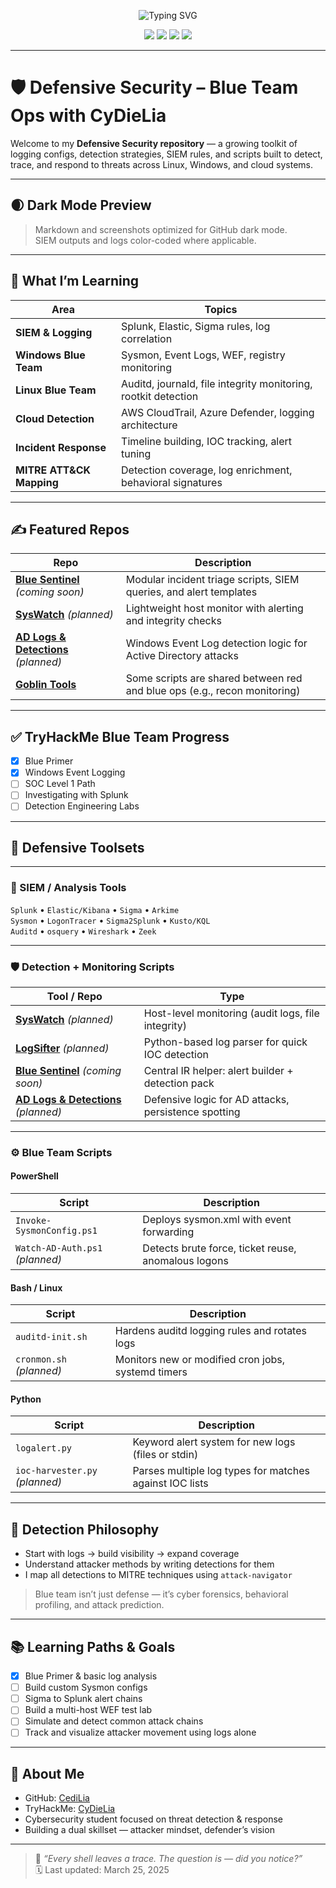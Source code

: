 <p align="center">
  <img src="https://readme-typing-svg.demolab.com?font=Fira+Code&pause=1000&color=00FF99&center=true&width=500&lines=Defensive+Security+by+CyDieLia;Detection+%7C+Monitoring+%7C+SIEM+Workflows;Blue+Team+Built+on+Logs+%26+Logic+%F0%9F%93%9A" alt="Typing SVG" />
</p>

<p align="center">
  <img src="https://img.shields.io/badge/Goblin_Mode-Defensive-%2300C8A0?style=for-the-badge&logo=gnome&logoColor=white" />
  <img src="https://img.shields.io/badge/TryHackMe-CyDieLia-red?style=for-the-badge&logo=tryhackme&logoColor=white" />
  <img src="https://img.shields.io/badge/Detection-In_Progress-%230089CA?style=for-the-badge&logo=splunk&logoColor=white" />
  <img src="https://img.shields.io/badge/Editor-VSCodium-blue?style=for-the-badge&logo=vscodium&logoColor=white" />
</p>

---

# 🛡️ Defensive Security – Blue Team Ops with CyDieLia

Welcome to my **Defensive Security repository** — a growing toolkit of logging configs, detection strategies, SIEM rules, and scripts built to detect, trace, and respond to threats across Linux, Windows, and cloud systems.

---

## 🌒 Dark Mode Preview

> Markdown and screenshots optimized for GitHub dark mode.  
> SIEM outputs and logs color-coded where applicable.

---

## 🧠 What I’m Learning

| Area                        | Topics                                                                 |
|-----------------------------|------------------------------------------------------------------------|
| **SIEM & Logging**          | Splunk, Elastic, Sigma rules, log correlation                         |
| **Windows Blue Team**       | Sysmon, Event Logs, WEF, registry monitoring                          |
| **Linux Blue Team**         | Auditd, journald, file integrity monitoring, rootkit detection        |
| **Cloud Detection**         | AWS CloudTrail, Azure Defender, logging architecture                  |
| **Incident Response**       | Timeline building, IOC tracking, alert tuning                         |
| **MITRE ATT&CK Mapping**    | Detection coverage, log enrichment, behavioral signatures             |

---

## ✍️ Featured Repos

| Repo | Description |
|------|-------------|
| [**Blue Sentinel**](https://github.com/CediLia/blue-sentinel) *(coming soon)* | Modular incident triage scripts, SIEM queries, and alert templates |
| [**SysWatch**](https://github.com/CediLia/syswatch) *(planned)* | Lightweight host monitor with alerting and integrity checks |
| [**AD Logs & Detections**](https://github.com/CediLia/ad-logs-detections) *(planned)* | Windows Event Log detection logic for Active Directory attacks |
| [**Goblin Tools**](https://github.com/CediLia/goblin-tools) | Some scripts are shared between red and blue ops (e.g., recon monitoring) |

---

## ✅ TryHackMe Blue Team Progress

- [x] Blue Primer  
- [x] Windows Event Logging  
- [ ] SOC Level 1 Path  
- [ ] Investigating with Splunk  
- [ ] Detection Engineering Labs

---

## 🧰 Defensive Toolsets

---

### 🧠 SIEM / Analysis Tools

`Splunk` • `Elastic/Kibana` • `Sigma` • `Arkime`  
`Sysmon` • `LogonTracer` • `Sigma2Splunk` • `Kusto/KQL`  
`Auditd` • `osquery` • `Wireshark` • `Zeek`

---

### 🛡️ Detection + Monitoring Scripts

| Tool / Repo | Type |
|-------------|------|
| [**SysWatch**](https://github.com/CediLia/syswatch) *(planned)* | Host-level monitoring (audit logs, file integrity) |
| [**LogSifter**](https://github.com/CediLia/logsifter) *(planned)* | Python-based log parser for quick IOC detection |
| [**Blue Sentinel**](https://github.com/CediLia/blue-sentinel) *(coming soon)* | Central IR helper: alert builder + detection pack |
| [**AD Logs & Detections**](https://github.com/CediLia/ad-logs-detections) *(planned)* | Defensive logic for AD attacks, persistence spotting |

---

### ⚙️ Blue Team Scripts

#### PowerShell

| Script | Description |
|--------|-------------|
| `Invoke-SysmonConfig.ps1` | Deploys sysmon.xml with event forwarding |
| `Watch-AD-Auth.ps1` *(planned)* | Detects brute force, ticket reuse, anomalous logons |

#### Bash / Linux

| Script | Description |
|--------|-------------|
| `auditd-init.sh` | Hardens auditd logging rules and rotates logs |
| `cronmon.sh` *(planned)* | Monitors new or modified cron jobs, systemd timers |

#### Python

| Script | Description |
|--------|-------------|
| `logalert.py` | Keyword alert system for new logs (files or stdin) |
| `ioc-harvester.py` *(planned)* | Parses multiple log types for matches against IOC lists |

---

## 🧪 Detection Philosophy

- Start with logs → build visibility → expand coverage  
- Understand attacker methods by writing detections for them  
- I map all detections to MITRE techniques using `attack-navigator`

> Blue team isn’t just defense — it’s cyber forensics, behavioral profiling, and attack prediction.

---

## 📚 Learning Paths & Goals

- [x] Blue Primer & basic log analysis  
- [ ] Build custom Sysmon configs  
- [ ] Sigma to Splunk alert chains  
- [ ] Build a multi-host WEF test lab  
- [ ] Simulate and detect common attack chains  
- [ ] Track and visualize attacker movement using logs alone

---

## 🧙 About Me

- GitHub: [CediLia](https://github.com/CediLia)  
- TryHackMe: [CyDieLia](https://tryhackme.com/p/CyDieLia)  
- Cybersecurity student focused on threat detection & response  
- Building a dual skillset — attacker mindset, defender’s vision

---

> 📖 _“Every shell leaves a trace. The question is — did you notice?”_  
> 🗓️ Last updated: March 25, 2025
